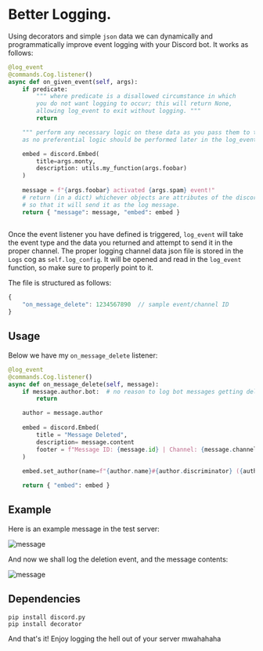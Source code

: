 # Better Logging.

Using decorators and simple `json` data we can dynamically and programmatically improve event logging with your Discord bot. It works as follows:

```py
@log_event
@commands.Cog.listener()
async def on_given_event(self, args):
	if predicate:
		""" where predicate is a disallowed circumstance in which
		you do not want logging to occur; this will return None,
		allowing log_event to exit without logging. """
		return

	""" perform any necessary logic on these data as you pass them to the data dict,
	as no preferential logic should be performed later in the log_event function. """

	embed = discord.Embed(
		title=args.monty,
		description: utils.my_function(args.foobar)
	)
	
	message = f"{args.foobar} activated {args.spam} event!"
	# return (in a dict) whichever objects are attributes of the discord.Message object,
	# so that it will send it as the log message.
	return { "message": message, "embed": embed }
		
```

Once the event listener you have defined is triggered, `log_event` will take the event type and the data you returned and attempt to send it in the proper channel. The proper logging channel data json file is stored in the `Logs` cog as `self.log_config`. It will be opened and read in the `log_event` function, so make sure to properly point to it.

The file is structured as follows:
```js
{
	"on_message_delete": 1234567890  // sample event/channel ID
}
```

## Usage

Below we have my `on_message_delete` listener:
```py
@log_event
@commands.Cog.listener()
async def on_message_delete(self, message):
    if message.author.bot:  # no reason to log bot messages getting deleted.
        return

	author = message.author
	
	embed = discord.Embed(
		title = "Message Deleted",
		description= message.content
		footer = f"Message ID: {message.id} | Channel: {message.channel}"
	)
	
	embed.set_author(name=f"{author.name}#{author.discriminator} ({author.id})", icon_url=author.avatar_url)

    return { "embed": embed }
```


## Example
Here is an example message in the test server:

![message](https://media.discordapp.net/attachments/789533464235212861/789690244743168011/unknown.png "boy I sure hope the mods don't see this lmao")

And now we shall log the deletion event, and the message contents:

![message](https://media.discordapp.net/attachments/789533464235212861/789693814771417088/unknown.png "logged message")

## Dependencies

```
pip install discord.py
pip install decorator
```

And that's it! Enjoy logging the hell out of your server mwahahaha
